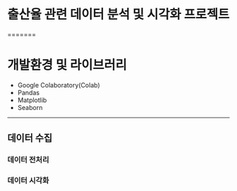 # 출산율 관련 데이터 분석 및 시각화 프로젝트
=======
# 개발환경 및 라이브러리
- Google Colaboratory(Colab)
- Pandas
- Matplotlib
- Seaborn

-----
## 데이터 수집

### 데이터 전처리

### 데이터 시각화
